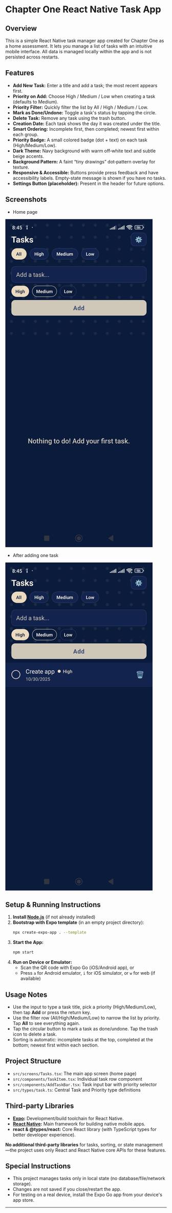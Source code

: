 # Chapter One React Native Task App

## Overview

This is a simple React Native task manager app created for Chapter One as a home assessment. It lets you manage a list of tasks with an intuitive mobile interface. All data is managed locally within the app and is not persisted across restarts.

## Features

-   **Add New Task:** Enter a title and add a task; the most recent appears first.
-   **Priority on Add:** Choose High / Medium / Low when creating a task (defaults to Medium).
-   **Priority Filter:** Quickly filter the list by All / High / Medium / Low.
-   **Mark as Done/Undone:** Toggle a task's status by tapping the circle.
-   **Delete Task:** Remove any task using the trash button.
-   **Creation Date:** Each task shows the day it was created under the title.
-   **Smart Ordering:** Incomplete first, then completed; newest first within each group.
-   **Priority Badge:** A small colored badge (dot + text) on each task (High/Medium/Low).
-   **Dark Theme:** Navy background with warm off‑white text and subtle beige accents.
-   **Background Pattern:** A faint “tiny drawings” dot‑pattern overlay for texture.
-   **Responsive & Accessible:** Buttons provide press feedback and have accessibility labels. Empty-state message is shown if you have no tasks.
-   **Settings Button (placeholder):** Present in the header for future options.

## Screenshots

-   Home page

![Home - dark theme](./screenshot_one.jpg)

-   After adding one task

![One task added](./screenshot_two.jpg)

## Setup & Running Instructions

1. **Install [Node.js](https://nodejs.org/)** (if not already installed)
2. **Bootstrap with Expo template** (in an empty project directory):
    ```bash
    npx create-expo-app . --template
    ```
3. **Start the App:**
    ```bash
    npm start
    ```
4. **Run on Device or Emulator:**
    - Scan the QR code with Expo Go (iOS/Android app), or
    - Press `a` for Android emulator, `i` for iOS simulator, or `w` for web (if available)

## Usage Notes

-   Use the input to type a task title, pick a priority (High/Medium/Low), then tap **Add** or press the return key.
-   Use the filter row (All/High/Medium/Low) to narrow the list by priority. Tap **All** to see everything again.
-   Tap the circular button to mark a task as done/undone. Tap the trash icon to delete a task.
-   Sorting is automatic: incomplete tasks at the top, completed at the bottom; newest first within each section.

## Project Structure

-   `src/screens/Tasks.tsx`: The main app screen (home page)
-   `src/components/TaskItem.tsx`: Individual task row component
-   `src/components/AddTaskBar.tsx`: Task input bar with priority selector
-   `src/types/task.ts`: Central Task and Priority type definitions

## Third-party Libraries

-   **[Expo](https://expo.dev/):** Development/build toolchain for React Native.
-   **[React Native](https://reactnative.dev/):** Main framework for building native mobile apps.
-   **react & @types/react:** Core React library (with TypeScript types for better developer experience).

**No additional third-party libraries** for tasks, sorting, or state management—the project uses only React and React Native core APIs for these features.

## Special Instructions

-   This project manages tasks only in local state (no database/file/network storage).
-   Changes are not saved if you close/restart the app.
-   For testing on a real device, install the Expo Go app from your device's app store.

---
